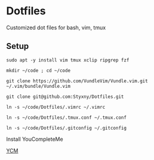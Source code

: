 # Dotfiles
Customized dot files for bash, vim, tmux


## Setup

    sudo apt -y install vim tmux xclip ripgrep fzf

    mkdir ~/code ; cd ~/code
    
    git clone https://github.com/VundleVim/Vundle.vim.git ~/.vim/bundle/Vundle.vim
    
    git clone git@github.com:Styxny/Dotfiles.git

    ln -s ~/code/Dotfiles/.vimrc ~/.vimrc

    ln -s ~/code/Dotfiles/.tmux.conf ~/.tmux.conf
    
    ln -s ~/code/Dotfiles/.gitconfig ~/.gitconfig


Install YouCompleteMe

[YCM](https://github.com/ycm-core/YouCompleteMe#linux-64-bit)

